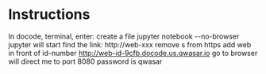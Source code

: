 # Instructions
In docode, terminal, enter:
create a file
jupyter notebook --no-browser
jupyter will start
find the link: http://web-xxx
remove s from https
add web in front of id-number
http://web-id-9cfb.docode.us.qwasar.io
go to browser
will direct me to port 8080
password is qwasar
